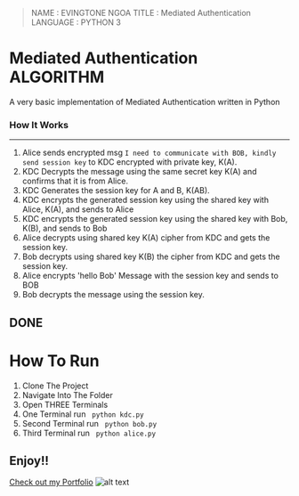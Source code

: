 
 > NAME        : EVINGTONE NGOA
 > TITLE       : Mediated Authentication
 > LANGUAGE    : PYTHON 3
 
 # Mediated Authentication ALGORITHM
A very basic implementation of Mediated Authentication written in Python
### How It Works
---------------------------------------------------------------------------------------- 
1. Alice sends encrypted msg `I need to communicate with BOB, kindly send session key` to KDC encrypted with private key, K(A).
2. KDC Decrypts the message using the same secret key K(A) and confirms that it is from Alice.
3. KDC Generates the session key for A and B, K(AB).
5. KDC encrypts the generated session key using the shared key with Alice, K(A), and sends to Alice
6. KDC encrypts the generated session key using the shared key with Bob, K(B), and sends to Bob 
7. Alice decrypts using shared key K(A) cipher from KDC and gets the session key.
8. Bob decrypts using shared key K(B) the cipher from KDC and gets the session key.
9. Alice encrypts 'hello Bob' Message with the session key and sends to BOB
10. Bob decrypts the message using the session key.


DONE
--------------------------------------------------------------------------------------- 
# How To Run
1. Clone The Project
2. Navigate Into The Folder
3. Open THREE Terminals
4. One Terminal run ``` python kdc.py```
5. Second Terminal run   ``` python bob.py```
6. Third Terminal run   ``` python alice.py```

## Enjoy!!



[Check out my Portfolio](http://evin.me.ke/ "Evin's portfolio")
![alt text](http://evin.me.ke/wp-content/uploads/2016/07/evin-100X50.png "Check Out My portfolio")